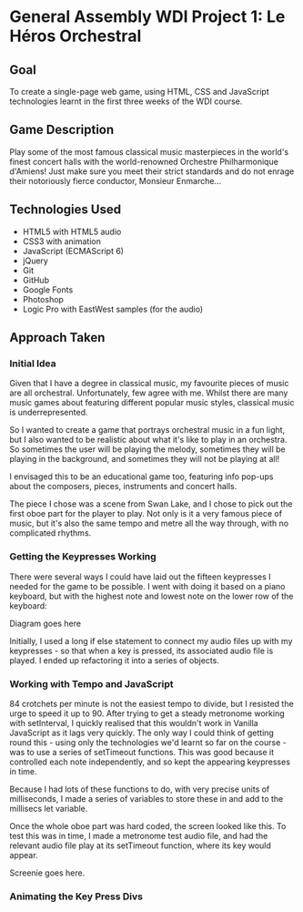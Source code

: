 # General Assembly WDI Project 1: Le Héros Orchestral

## Goal
To create a single-page web game, using HTML, CSS and JavaScript technologies learnt in the first three weeks of the WDI course.

## Game Description
Play some of the most famous classical music masterpieces in the world's finest concert halls with the world-renowned Orchestre Philharmonique d'Amiens! Just make sure you meet their strict standards and do not enrage their notoriously fierce conductor, Monsieur Enmarche...

## Technologies Used
* HTML5 with HTML5 audio
* CSS3 with animation
* JavaScript (ECMAScript 6)
* jQuery
* Git
* GitHub
* Google Fonts
* Photoshop
* Logic Pro with EastWest samples (for the audio)

## Approach Taken

### Initial Idea
Given that I have a degree in classical music, my favourite pieces of music are all orchestral. Unfortunately, few agree with me. Whilst there are many music games about featuring different popular music styles, classical music is underrepresented.

So I wanted to create a game that portrays orchestral music in a fun light, but I also wanted to be realistic about what it's like to play in an orchestra. So sometimes the user will be playing the melody, sometimes they will be playing in the background, and sometimes they will not be playing at all!

I envisaged this to be an educational game too, featuring info pop-ups about the composers, pieces, instruments and concert halls.

The piece I chose was a scene from Swan Lake, and I chose to pick out the first oboe part for the player to play. Not only is it a very famous piece of music, but it's also the same tempo and metre all the way through, with no complicated rhythms.

### Getting the Keypresses Working
There were several ways I could have laid out the fifteen keypresses I needed for the game to be possible. I went with doing it based on a piano keyboard, but with the highest note and lowest note on the lower row of the keyboard:

Diagram goes here

Initially, I used a long if else statement to connect my audio files up with my keypresses - so that when a key is pressed, its associated audio file is played. I ended up refactoring it into a series of objects.

### Working with Tempo and JavaScript
84 crotchets per minute is not the easiest tempo to divide, but I resisted the urge to speed it up to 90. After trying to get a steady metronome working with setInterval, I quickly realised that this wouldn't work in Vanilla JavaScript as it lags very quickly. The only way I could think of getting round this - using only the technologies we'd learnt so far on the course - was to use a series of setTimeout functions. This was good because it controlled each note independently, and so kept the appearing keypresses in time.

Because I had lots of these functions to do, with very precise units of milliseconds, I made a series of variables to store these in and add to the millisecs let variable.

Once the whole oboe part was hard coded, the screen looked like this. To test this was in time, I made a metronome test audio file, and had the relevant audio file play at its setTimeout function, where its key would appear.

Screenie goes here.


### Animating the Key Press Divs
